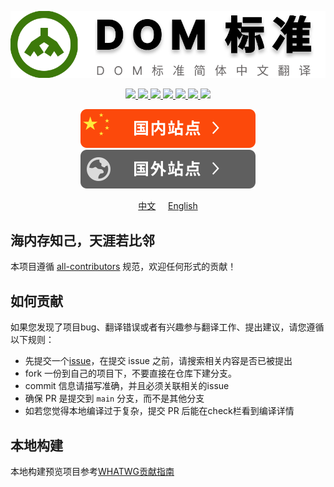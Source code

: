 <p align="center"><img src='./resource/logo.svg'></p>

<p align="center">
  <a href="https://github.com/JunLiangWangX/DOM-Standard" target="_blank">
    <img src="https://img.shields.io/github/stars/JunLiangWangX/DOM-Standard?style=social&label=Star&maxAge=2592000">
  </a>
  <a href="https://github.com/JunLiangWangX/DOM-Standard/graphs/commit-activity"  target="_blank">
    <img src="https://img.shields.io/github/commit-activity/m/JunLiangWangX/DOM-Standard">
  </a>
  <a href="https://github.com/JunLiangWangX/DOM-Standard/commit"  target="_blank">
    <img src="https://img.shields.io/github/last-commit/JunLiangWangX/DOM-Standard">
  </a>
  <a href="https://github.com/JunLiangWangX/DOM-Standard/issues?q=is%3Aopen"  target="_blank">
    <img src="https://img.shields.io/github/issues/JunLiangWangX/DOM-Standard">
  </a>
  <a href="https://github.com/JunLiangWangX/DOM-Standard/issues?q=is%3Aclose"  target="_blank">
    <img src="https://img.shields.io/github/issues-closed-raw/JunLiangWangX/DOM-Standard">
  </a>
  <a href="https://GitHub.com/JunLiangWangX/DOM-Standard/pull/"  target="_blank">
    <img src="https://img.shields.io/github/issues-pr/JunLiangWangX/DOM-Standard">
  </a>
  <a href="https://github.com/JunLiangWangX/DOM-Standard/pulls?q=is%3Aclosed"  target="_blank">
    <img src="https://badgen.net/github/closed-prs/JunLiangWangX/DOM-Standard">
  </a>
</p>

<p align="center">
    <a href="https://wangjunliang.com/DOM-Standard/"><img src='./resource/domestic-site-btn.svg'></a>
    <a href="https://junliangwangx.github.io/DOM-Standard/"><img src='./resource/foreign-sites-btn.svg'></a>
</p>
<p align='center'><a href='./README.md'>中文</a> &nbsp&nbsp&nbsp <a href='./README(EN).md'>English</a></p>

## 海内存知己，天涯若比邻
<!-- ALL-CONTRIBUTORS-LIST:START - Do not remove or modify this section -->
<!-- prettier-ignore-start -->
<!-- markdownlint-disable -->

<!-- markdownlint-restore -->
<!-- prettier-ignore-end -->

<!-- ALL-CONTRIBUTORS-LIST:END -->
本项目遵循  [all-contributors](https://github.com/all-contributors/all-contributors)  规范，欢迎任何形式的贡献！

## 如何贡献
如果您发现了项目bug、翻译错误或者有兴趣参与翻译工作、提出建议，请您遵循以下规则：

- 先提交一个[issue](https://github.com/JunLiangWangX/DOM-Standard/issues)，在提交 issue 之前，请搜索相关内容是否已被提出
- fork 一份到自己的项目下，不要直接在仓库下建分支。
- commit 信息请描写准确，并且必须关联相关的issue
- 确保 PR 是提交到 `main` 分支，而不是其他分支
- 如若您觉得本地编译过于复杂，提交 PR 后能在check栏看到编译详情

## 本地构建
本地构建预览项目参考[WHATWG贡献指南](https://github.com/whatwg/meta/blob/main/CONTRIBUTING.md#building)